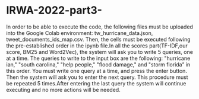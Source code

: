 # IRWA-2022-part3-
In order to be able to execute the code, the following files must be uploaded into the Google Colab environment: tw_hurricane_data.json, tweet_documents_ids_map.csv. Then, the cells must be executed following the pre-established order in the ipynb file.In all the scores part(TF-IDF,our score, BM25 and Word2Vec), the system will ask you to write 5 queries, one at a time. The queries to write to the input box are the following: "hurricane ian," "south carolina," "help people," "flood damage," and "storm florida” in this order. You must write one query at a time, and press the enter button. Then the system will ask you to enter the next query. This procedure must be repeated 5 times.After entering the last query the system will continue executing and no more actions will be needed.
